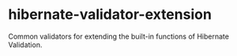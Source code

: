 # hibernate-validator-extension

Common validators for extending the built-in functions of Hibernate Validation.